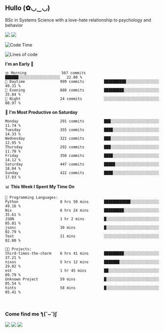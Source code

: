 <h2>Hullo (✿◡‿◡)</h2>

BSc in Systems Science with a love-hate relationship to psychology and behavior

<img src="https://github-readme-activity-graph.vercel.app/graph?username=hedonicadapter&theme=high-contrast"/>
<img src="https://github-readme-stats-git-masterrstaa-rickstaa.vercel.app/api?username=hedonicadapter&theme=highcontrast"/>

<!--START_SECTION:waka-->
![Code Time](http://img.shields.io/badge/Code%20Time-1%2C457%20hrs%2051%20mins-blue)

![Lines of code](https://img.shields.io/badge/From%20Hello%20World%20I%27ve%20Written-3.9%20million%20lines%20of%20code-blue)

**I'm an Early 🐤** 

```text
🌞 Morning                567 commits         ██████░░░░░░░░░░░░░░░░░░░   22.88 % 
🌆 Daytime                999 commits         ██████████░░░░░░░░░░░░░░░   40.31 % 
🌃 Evening                888 commits         █████████░░░░░░░░░░░░░░░░   35.84 % 
🌙 Night                  24 commits          ░░░░░░░░░░░░░░░░░░░░░░░░░   00.97 % 
```
📅 **I'm Most Productive on Saturday** 

```text
Monday                   291 commits         ███░░░░░░░░░░░░░░░░░░░░░░   11.74 % 
Tuesday                  355 commits         ████░░░░░░░░░░░░░░░░░░░░░   14.33 % 
Wednesday                321 commits         ███░░░░░░░░░░░░░░░░░░░░░░   12.95 % 
Thursday                 292 commits         ███░░░░░░░░░░░░░░░░░░░░░░   11.78 % 
Friday                   350 commits         ████░░░░░░░░░░░░░░░░░░░░░   14.12 % 
Saturday                 447 commits         █████░░░░░░░░░░░░░░░░░░░░   18.04 % 
Sunday                   422 commits         ████░░░░░░░░░░░░░░░░░░░░░   17.03 % 
```


📊 **This Week I Spent My Time On** 

```text
💬 Programming Languages: 
Python                   8 hrs 50 mins       ████████████░░░░░░░░░░░░░   49.16 % 
Nix                      6 hrs 24 mins       █████████░░░░░░░░░░░░░░░░   35.61 % 
JSON                     1 hr 2 mins         █░░░░░░░░░░░░░░░░░░░░░░░░   05.81 % 
jsonc                    30 mins             █░░░░░░░░░░░░░░░░░░░░░░░░   02.79 % 
Text                     21 mins             ░░░░░░░░░░░░░░░░░░░░░░░░░   02.00 % 

🐱‍💻 Projects: 
third-times-the-charm    6 hrs 41 mins       █████████░░░░░░░░░░░░░░░░   37.21 % 
nixos                    5 hrs 12 mins       ███████░░░░░░░░░░░░░░░░░░   29.02 % 
est                      1 hr 45 mins        ██░░░░░░░░░░░░░░░░░░░░░░░   09.79 % 
Unknown Project          59 mins             █░░░░░░░░░░░░░░░░░░░░░░░░   05.54 % 
hints                    58 mins             █░░░░░░░░░░░░░░░░░░░░░░░░   05.41 % 
```


<!--END_SECTION:waka-->

<br/>
<h3>Come find me ƪ(˘⌣˘)ʃ </h3>

<a href="https://hedonicadapter.com/"><img src="https://img.shields.io/badge/-Portfolio-3423A6?style=flat-square&logo=Google-Chrome&logoColor=white"/></a>
<a href="www.linkedin.com/in/sam-herman"><img src="https://img.shields.io/badge/-Sam%20Herman-0077B5?style=flat-square&logo=Linkedin&logoColor=white"/></a>
<a href="mailto:mailservice.samherman@gamil.com"><img src="https://img.shields.io/badge/-mailservice.samherman@gamil.com-D14836?style=flat-square&logo=Gmail&logoColor=white"/></a>

<!--
**cdthomp1/cdthomp1** is a ✨ _special_ ✨ repository because its `README.md` (this file) appears on your GitHub profile.


----
Credit: [cdthomp1](https://github.com/cdthomp1)

Last Edited on: 19/11/2020

